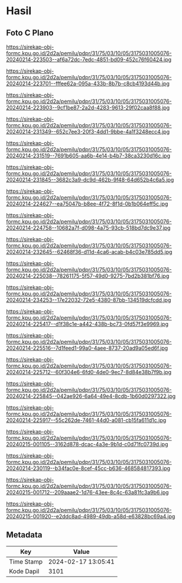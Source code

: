 # Hasil

## Foto C Plano

https://sirekap-obj-formc.kpu.go.id/2d2a/pemilu/pdpr/31/75/03/10/05/3175031005076-20240214-223503--af6a72dc-7edc-4851-bd09-452c76f60424.jpg

https://sirekap-obj-formc.kpu.go.id/2d2a/pemilu/pdpr/31/75/03/10/05/3175031005076-20240214-223701--fffee62a-095a-433b-8b7b-c8cb4193d44b.jpg

https://sirekap-obj-formc.kpu.go.id/2d2a/pemilu/pdpr/31/75/03/10/05/3175031005076-20240214-223903--9cf1be87-2a2d-4283-9613-29f02caa8f88.jpg

https://sirekap-obj-formc.kpu.go.id/2d2a/pemilu/pdpr/31/75/03/10/05/3175031005076-20240214-231349--652c7ee3-20f3-4dd1-9bbe-4a1f3248ecc4.jpg

https://sirekap-obj-formc.kpu.go.id/2d2a/pemilu/pdpr/31/75/03/10/05/3175031005076-20240214-231519--7691b605-aa6b-4e14-b4b7-38ca3230d16c.jpg

https://sirekap-obj-formc.kpu.go.id/2d2a/pemilu/pdpr/31/75/03/10/05/3175031005076-20240214-231845--3682c3a9-dc9d-462b-9f48-64d652b4c6a5.jpg

https://sirekap-obj-formc.kpu.go.id/2d2a/pemilu/pdpr/31/75/03/10/05/3175031005076-20240214-224627--ea75047b-b8ee-4f72-8f1d-0b1b064eff5c.jpg

https://sirekap-obj-formc.kpu.go.id/2d2a/pemilu/pdpr/31/75/03/10/05/3175031005076-20240214-224758--10682a7f-d098-4a75-93cb-518bd7dc9e37.jpg

https://sirekap-obj-formc.kpu.go.id/2d2a/pemilu/pdpr/31/75/03/10/05/3175031005076-20240214-232645--62468f36-d11d-4ca6-acab-b4c03e785dd5.jpg

https://sirekap-obj-formc.kpu.go.id/2d2a/pemilu/pdpr/31/75/03/10/05/3175031005076-20240214-225038--78261175-5f57-49d0-9275-7bd2b381bf76.jpg

https://sirekap-obj-formc.kpu.go.id/2d2a/pemilu/pdpr/31/75/03/10/05/3175031005076-20240214-234253--17e22032-72e5-4380-87bb-134519dcfcdd.jpg

https://sirekap-obj-formc.kpu.go.id/2d2a/pemilu/pdpr/31/75/03/10/05/3175031005076-20240214-225417--d1f38c1e-a442-438b-bc73-0fd57f3e9969.jpg

https://sirekap-obj-formc.kpu.go.id/2d2a/pemilu/pdpr/31/75/03/10/05/3175031005076-20240214-225516--7d1feed1-99a0-4aee-8737-20ad9a05ed6f.jpg

https://sirekap-obj-formc.kpu.go.id/2d2a/pemilu/pdpr/31/75/03/10/05/3175031005076-20240214-225712--60f304e6-6fd0-4de0-9ec7-8d84e38b7f9b.jpg

https://sirekap-obj-formc.kpu.go.id/2d2a/pemilu/pdpr/31/75/03/10/05/3175031005076-20240214-225845--042ae926-6a64-49e4-8cdb-1b60d0297322.jpg

https://sirekap-obj-formc.kpu.go.id/2d2a/pemilu/pdpr/31/75/03/10/05/3175031005076-20240214-225917--55c262de-7461-44d0-a081-cb15fa611d1c.jpg

https://sirekap-obj-formc.kpu.go.id/2d2a/pemilu/pdpr/31/75/03/10/05/3175031005076-20240215-001105--3162d878-dcac-4a3e-9b1d-c0d71fc0739d.jpg

https://sirekap-obj-formc.kpu.go.id/2d2a/pemilu/pdpr/31/75/03/10/05/3175031005076-20240214-230119--b34fac0e-8cef-45cc-b636-468584817393.jpg

https://sirekap-obj-formc.kpu.go.id/2d2a/pemilu/pdpr/31/75/03/10/05/3175031005076-20240215-001712--209aaae2-1d76-43ee-8c4c-63a81fc3a9b6.jpg

https://sirekap-obj-formc.kpu.go.id/2d2a/pemilu/pdpr/31/75/03/10/05/3175031005076-20240215-001920--e2ddc8ad-4989-49db-a58d-e63828bc69a4.jpg


## Metadata

| Key        | Value               |
| ---------- | ------------------- |
| Time Stamp | 2024-02-17 13:05:41 |
| Kode Dapil | 3101                |




